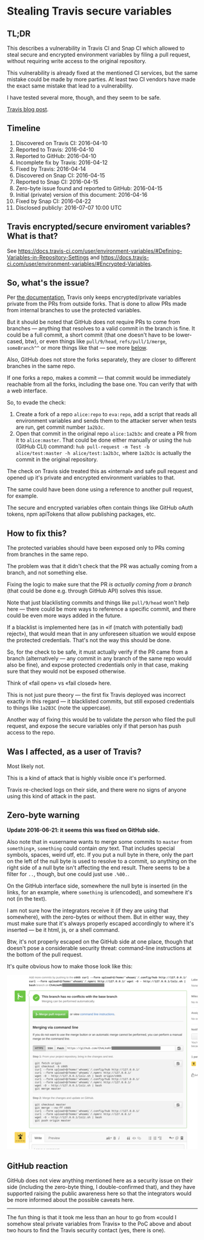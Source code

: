 # Stealing Travis secure variables

## TL;DR

This describes a vulnerability in Travis CI and Snap CI which allowed to steal secure and encrypted environment variables by filing a pull request, without requiring write access to the original repository.

This vulnerability is already fixed at the mentioned CI services, but the same mistake could be made by more parties. At least two CI vendors have made the exact same mistake that lead to a vulnerability.

I have tested several more, though, and they seem to be safe.

[Travis blog post](https://blog.travis-ci.com/2016-07-07-security-advisory-encrypted-variables).

## Timeline

 1. Discovered on Travis CI: 2016-04-10
 2. Reported to Travis: 2016-04-10
 3. Reported to GitHub: 2016-04-10
 3. Incomplete fix by Travis: 2016-04-12
 4. Fixed by Travis: 2016-04-14
 5. Discovered on Snap CI: 2016-04-15
 6. Reported to Snap CI: 2016-04-15
 7. Zero-byte issue found and reported to GitHub: 2016-04-15
 8. Initial (private) version of this document: 2016-04-16
 9. Fixed by Snap CI: 2016-04-22
 10. Disclosed publicly: 2016-07-07 10:00 UTC

## Travis encrypted/secure enviroment variables? What is that?

See https://docs.travis-ci.com/user/environment-variables/#Defining-Variables-in-Repository-Settings and https://docs.travis-ci.com/user/environment-variables/#Encrypted-Variables.

## So, what's the issue?

Per [the documentation](https://docs.travis-ci.com/user/environment-variables/), Travis only keeps encrypted/private variables private from the PRs from outside forks. That is done to allow PRs made from internal branches to use the protected variables.

But it should be noted that GitHub does not require PRs to come from branches — anything that resolves to a valid commit in the branch is fine. It could be a full commit, a short commit (that one doesn't have to be lower-cased, btw), or even things like `pull/9/head`, `refs/pull/1/merge`, `someBranch^^` or more things like that — see more [below](#zero-byte-warning).

Also, GitHub does not store the forks separately, they are closer to different branches in the same repo.

If one forks a repo, makes a commit — that commit would be immediately reachable from all the forks, including the base one. You can verify that with a web interface.

So, to evade the check:
 1. Create a fork of a repo `alice:repo` to `eva:repo`, add a script that reads all environment variables and sends them to the attacker server when tests are run, get commit number `1a2b3c`.
 2. Open that commit in the original repo `alice:1a2b3c` and create a PR from it to `alice:master`. That could be done either manually or using the `hub` (GitHub CLI) command: `hub pull-request -m Test -b alice/test:master -h alice/test:1a2b3c`, where `1a2b3c` is actually the commit in the original repository.

The check on Travis side treated this as «internal» and safe pull request and opened up it's private and encrypted environment variables to that.

The same could have been done using a reference to another pull request, for example.

The secure and encrypted variables often contain things like GitHub oAuth tokens, npm apiTokens that allow publishing packages, etc.

## How to fix this?

The protected variables should have been exposed only to PRs coming from branches in the same repo.

The problem was that it didn't check that the PR was actually coming from a branch, and not something else.

Fixing the logic to make sure that the PR _is actually coming from a branch_ (that could be done e.g. through GitHub API) solves this issue.

Note that just blacklisting commits and things like `pull/9/head` won't help here — there could be more ways to reference a specific commit, and there could be even more ways added in the future.

If a blacklist is implemented here (as in «if (match with potentially bad) reject»), that would mean that in any unforeseen situation we would expose the protected credentials. That's not the way this should be done.

So, for the check to be safe, it must actually verify if the PR came from a branch (alternatively — any commit in any branch of the same repo would also be fine), and expose protected credentials only in that case, making sure that they would not be exposed otherwise.

Think of «fail open» vs «fail closed» here.

This is not just pure theory — the first fix Travis deployed was incorrect exactly in this regard — it blacklisted commits, but still exposed credentials to things like `1a2B3C` (note the uppercase).

Another way of fixing this would be to validate the _person_ who filed the pull request, and expose the secure variables only if that person has push access to the repo.

## Was I affected, as a user of Travis?

Most likely not.

This is a kind of attack that is highly visible once it's performed.

Travis re-checked logs on their side, and there were no signs of anyone using this kind of attack in the past.

## Zero-byte warning

**Update 2016-06-21: it seems this was fixed on GitHub side.**

Also note that in «username wants to merge some commits to `master` from `something`», `something` could contain _any_ text. That includes special symbols, spaces, weird utf, etc. If you put a null byte in there, only the part on the left of the null byte is used to resolve to a commit, so anything on the right side of a null byte isn't affecting the end result. There seems to be a filter for `..`, though, but one could just use `.%00.`.

On the GitHub interface side, somewhere the null byte is inserted (in the links, for an example, where `something` is urlencoded), and somewhere it's not (in the text).

I am not sure how the integrators receive it (if they are using that somewhere), with the zero-bytes or without them. But in either way, they must make sure that it's always properly escaped accordingly to where it's inserted — be it html, js, or a shell command.

Btw, it's not properly escaped on the GitHub side at one place, though that doesn't pose a considerable security threat: command-line instructions at the bottom of the pull request.

It's quite obvious how to make those look like this:

![](media/github-commands.png)

## GitHub reaction

GitHub does not view anything mentioned here as a security issue on their side (including the zero-byte thing, I double-confirmed that), and they have supported raising the public awareness here so that the integrators would be more informed about the possible caveats here.

---

The fun thing is that it took me less than an hour to go from «could I somehow steal private variables from Travis» to the PoC above and about two hours to find the Travis security contact (yes, there is one).
